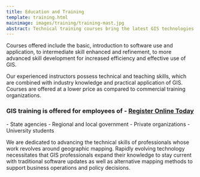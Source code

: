 ```yaml
---
title: Education and Training
template: training.html
mainimage: images/training/training-mast.jpg
abstract: Technical training courses bring the latest GIS technologies and skills to a range of professional skill levels in the workplace.
---
```

Courses offered include the basic, introduction to software use and application, to intermediate skill enhanced and refinement, to more advanced skill development for increased efficiency and effective use of GIS.

Our experienced instructors possess technical and teaching skills, which are combined with industry knowledge and practical application of GIS.  Courses are offered at a lower price as compared to commercial training organizations.

<h3>GIS training is offered for employees of -
<a href="https://www.regonline.com/register/checkin.aspx?EventId=1643373&MethodId=0&EventSessionId=&startnewreg=1" class="btn btn-success btn-lg pull-right">Register Online Today</a>
</h3>
- State agencies
- Regional and local government
- Private organizations
- University students


We are dedicated to advancing the technical skills of professionals whose work revolves around geographic mapping.  Rapidly evolving technology necessitates that GIS professionals expand their knowledge to stay current with traditional software updates as well as alternative mapping methods to support business operations and policy decisions.
